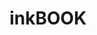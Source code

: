 ---
title: inkBOOK 
member_url: https://inkbook.pl/
geographies: ["Poland"]
based: ["Poland"]
ig: ["interest group"] 
services: ["services provided"] 
tags: ["members"]
categories: ["Technology providers "]
summary: "a developer of e-ink Readers and Readium-based mobile applications that support the LCP DRM."
press:
active: true
layout: post
showReadTime: false
showDate: false
permalink: ""
date: 
featureImage: ""
--- 